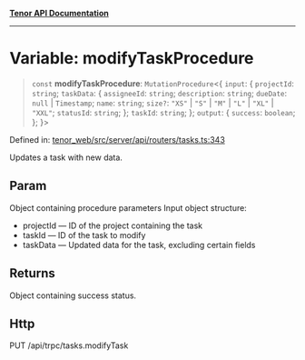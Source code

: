 [**Tenor API Documentation**](../../README.md)

***

# Variable: modifyTaskProcedure

> `const` **modifyTaskProcedure**: `MutationProcedure`\<\{ `input`: \{ `projectId`: `string`; `taskData`: \{ `assigneeId`: `string`; `description`: `string`; `dueDate`: `null` \| `Timestamp`; `name`: `string`; `size?`: `"XS"` \| `"S"` \| `"M"` \| `"L"` \| `"XL"` \| `"XXL"`; `statusId`: `string`; \}; `taskId`: `string`; \}; `output`: \{ `success`: `boolean`; \}; \}\>

Defined in: [tenor\_web/src/server/api/routers/tasks.ts:343](https://github.com/Apantli/Tenor/blob/551fcec623199ab0ac9668d926e7d67c9012d18e/tenor_web/src/server/api/routers/tasks.ts#L343)

Updates a task with new data.

## Param

Object containing procedure parameters
Input object structure:
- projectId — ID of the project containing the task
- taskId — ID of the task to modify
- taskData — Updated data for the task, excluding certain fields

## Returns

Object containing success status.

## Http

PUT /api/trpc/tasks.modifyTask
